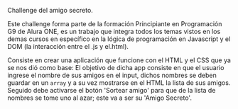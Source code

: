 Challenge del amigo secreto.

Este challenge forma parte de la formación Principiante en Programación G9  de Alura ONE, es un trabajo que integra todos los temas vistos en los demas cursos en específico en la lógica de programación en Javascript y el DOM (la interacción entre el .js y el.html).

Consiste en crear una aplicación que funcione con el HTML y el CSS que ya se nos dió como base: El objetivo de dicha app consiste en que el usuario ingrese el nombre de sus amigos en el input, dichos nombres se deben guardar en un ```array``` y a su vez mostrarse en
el HTML la lista de sus amigos. Seguido debe activarse el botón 'Sortear amigo' para que de la lista de nombres se tome uno al azar; este va a ser su 'Amigo Secreto'.
